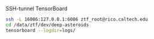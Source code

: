 SSH-tunnel TensorBoard
```bash
ssh -L 16006:127.0.0.1:6006 ztf_root@rico.caltech.edu
cd /data/ztf/dev/deep-asteroids
tensorboard --logdir=logs/
```
